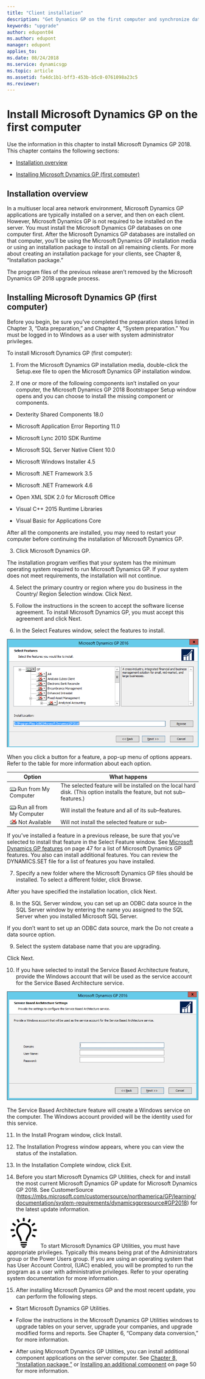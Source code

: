 ```yaml
---
title: "Client installation"
description: "Get Dynamics GP on the first computer and synchronize data with the server."
keywords: "upgrade"
author: edupont04
ms.author: edupont
manager: edupont
applies_to: 
ms.date: 08/24/2018
ms.service: dynamicsgp
ms.topic: article
ms.assetid: fa4dc1b1-bff3-453b-b5c0-0761098a23c5
ms.reviewer: 
---
```

<span id="_Toc498615790" class="anchor"></span>

# Install Microsoft Dynamics GP on the first computer

Use the information in this chapter to install Microsoft Dynamics GP 2018. This chapter contains the following sections:

-   [Installation overview](#installation-overview)  

-   [Installing Microsoft Dynamics GP (first computer)](#installing-microsoft-dynamics-gp-first-computer)  

## Installation overview

In a multiuser local area network environment, Microsoft Dynamics GP applications are typically installed on a server, and then on each client. However, Microsoft Dynamics GP is not required to be installed on the server. You must install the Microsoft Dynamics GP databases on one computer first. After the Microsoft Dynamics GP databases are installed on that computer, you’ll be using the Microsoft Dynamics GP installation media or using an installation package to install on all remaining clients. For more about creating an installation package for your clients, see Chapter 8, “Installation package.”

The program files of the previous release aren’t removed by the Microsoft Dynamics GP 2018 upgrade process.

## Installing Microsoft Dynamics GP (first computer)

Before you begin, be sure you’ve completed the preparation steps listed in Chapter 3, “Data preparation,” and Chapter 4, “System preparation.” You must be logged in to Windows as a user with system administrator privileges.

To install Microsoft Dynamics GP (first computer):

1. From the Microsoft Dynamics GP installation media, double-click the Setup.exe file to open the Microsoft Dynamics GP installation window.

2. If one or more of the following components isn’t installed on your computer, the Microsoft Dynamics GP 2018 Bootstrapper Setup window opens and you can choose to install the missing component or components.

-   Dexterity Shared Components 18.0

-   Microsoft Application Error Reporting 11.0

-   Microsoft Lync 2010 SDK Runtime

-   Microsoft SQL Server Native Client 10.0

-   Microsoft Windows Installer 4.5

-   Microsoft .NET Framework 3.5

-   Microsoft .NET Framework 4.6

-   Open XML SDK 2.0 for Microsoft Office

-   Visual C++ 2015 Runtime Libraries

<!-- -->

-   Visual Basic for Applications Core

After all the components are installed, you may need to restart your computer before continuing the installation of Microsoft Dynamics GP.

3. Click Microsoft Dynamics GP.

The installation program verifies that your system has the minimum operating system required to run Microsoft Dynamics GP. If your system does not meet requirements, the installation will not continue.

4. Select the primary country or region where you do business in the Country/ Region Selection window. Click Next.

5. Follow the instructions in the screen to accept the software license agreement. To install Microsoft Dynamics GP, you must accept this agreement and click Next.

6. In the Select Features window, select the features to install.

![choose the features to add or remove.](media/add-remove-features.png "Feature selector")  

When you click a button for a feature, a pop-up menu of options appears. Refer to the table for more information about each option.

| Option                                                              | What happens                                                                                                             |
|---------------------------------------------------------------------|--------------------------------------------------------------------------------------------------------------------------|
| ![component icon](media/installed-component.png "Component icon") Run from My Computer                          | The selected feature will be installed on the local hard disk. (This option installs the feature, but not sub–features.) |
| ![component icon](media/installed-component.png "Component icon") Run all from My Computer                      | Will install the feature and all of its sub–features.                                                                    |
| ![component icon](media/not-installed-component.png "Component icon") Not Available | Will not install the selected feature or sub–                                                                            |  

If you’ve installed a feature in a previous release, be sure that you’ve selected to install that feature in the Select Feature window. See [Microsoft Dynamics GP features](#_Microsoft_Dynamics_GP_1) on page 47 for a list of Microsoft Dynamics GP features. You also can install additional features. You can review the DYNAMICS.SET file for a list of features you have installed.  

7. Specify a new folder where the Microsoft Dynamics GP files should be installed. To select a different folder, click Browse.

After you have specified the installation location, click Next.

8. In the SQL Server window, you can set up an ODBC data source in the SQL Server window by entering the name you assigned to the SQL Server when you installed Microsoft SQL Server.

If you don’t want to set up an ODBC data source, mark the Do not create a data source option.

9. Select the system database name that you are upgrading.

Click Next.

10. If you have selected to install the Service Based Architecture feature, provide the Windows account that will be used as the service account for the Service Based Architecture service.

![login screen for service based architecture service.](media/service-based-architecture-login.png "Login screen")  

The Service Based Architecture feature will create a Windows service on the computer. The Windows account provided will be the identity used for this service.

11. In the Install Program window, click Install.

12. The Installation Progress window appears, where you can view the status of the installation.

13. In the Installation Complete window, click Exit.

14. Before you start Microsoft Dynamics GP Utilities, check for and install the most current Microsoft Dynamics GP update for Microsoft Dynamics GP 2018. See CustomerSource (<https://mbs.microsoft.com/customersource/northamerica/GP/learning/documentation/system-requirements/dynamicsgpresource#GP2018>) for the latest update information.

![displays a lightbulb to indication tips and tricks.](media/lightbulb.png "Lightbulb symbol")To start Microsoft Dynamics GP Utilities, you must have appropriate privileges. Typically this means being prat of the Administrators group or the Power Users group. If you are using an operating system that has User Account Control, (UAC) enabled, you will be prompted to run the program as a user with administrative privileges. Refer to your operating system documentation for more information.  

15. After installing Microsoft Dynamics GP and the most recent update, you can perform the following steps.

-   Start Microsoft Dynamics GP Utilities.

-   Follow the instructions in the Microsoft Dynamics GP Utilities windows to upgrade tables on your server, upgrade your companies, and upgrade modified forms and reports. See Chapter 6, “Company data conversion,” for more information.

-   After using Microsoft Dynamics GP Utilities, you can install additional component applications on the server computer. See [Chapter 8, “Installation package,”](#_Installation_package) or [Installing an additional component](#_Installing_an_additional) on page 50 for more information.  


